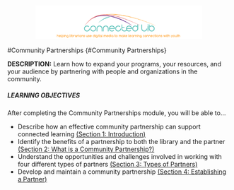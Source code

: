<div style="text-align:center"><img src="/logo/ConnectedLib-Logo and slogan.png" width="75%"></div>

#Community Partnerships {#Community Partnerships}

**DESCRIPTION:** Learn how to expand your programs, your resources, and your audience by partnering with people and organizations in the community.


<div class="table-format objectives"><span class="title"><h5>LEARNING OBJECTIVES</h5></span>
After completing the Community Partnerships module, you will be able to…</h5>
<ul><li>Describe how an effective community partnership can support connected learning <a href="./1_introduction/README.md">(<u>Section 1: Introduction</u>)</a></li><li>Identify the benefits of a partnership to both the library and the partner <a href="./2_what_is_a_community_partnership/README.md">(<u>Section 2: What is a Community Partnership?</u>)</a></li><li>Understand the opportunities and challenges involved in working with four different types of partners <a href="./30_types_of_partners/README.md">(<u>Section 3: Types of Partners</u>)</a></li><li>Develop and maintain a community partnership <a href="./40_establishing_a_partnership/README.md">(<u>Section 4: Establishing a Partner</u>)</a></li>
</div>

